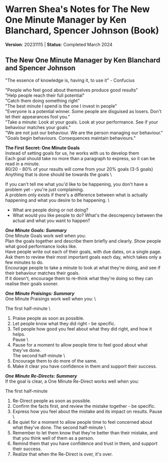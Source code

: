 # Warren Shea's Notes for The New One Minute Manager by Ken Blanchard, Spencer Johnson (Book)
**Version**: 20231115 | **Status**: Completed March 2024

## The New One Minute Manager by Ken Blanchard and Spencer Johnson
"The essence of knowledge is, having it, to use it" - Confucius

"People who feel good about themselves produce good results" \
"Help people reach their full potential" \
"Catch them doing something right" \
"The best minute I spend is the one I invest in people" \
"Everyone is a potential winner. Some people are disguised as losers. Don't let their appearances fool you." \
"Take a minute: Look at your goals. Look at your performance. See if your behaviour matches your goals." \
"We are not just our behaviour. We are the person managing our behaviour." \
"Goals begin behaviours. Consequences maintain behaviours."

**The First Secret: One Minute Goals**  \
Instead of setting goals for us, he works with us to develop them  \
Each goal should take no more than a paragraph to express, so it can be read in a minute.  \
80/20 - 80% of your results will come from your 20% goals (3-5 goals)  \
Anything that is done should be towards the goals  \

If you can't tell me what you'd like to be happening, you don't have a problem yet - you're just complaining.  \
A problem only exists if there's a difference between what is actually happening and what you desire to be happening.  \
* What are people doing or not doing?
* What would you like people to do?
What's the descrepency between the actual and what you want to happen?

***One Minute Goals: Summary***  \
One Minute Goals work well when you:  \
Plan the goals together and describe them briefly and clearly. Show people what good performance looks like. \
Have people write out each of their goals, with due dates, on a single page. \
Ask them to review their most important goals each day, which takes only a few minutes to do. \
Encourage people to take a minute to look at what they're doing, and see if their behaviour matches their goals. \
If it doesn't, encourage them to re-think what they're doing so they can realise their goals sooner.

***One Minute Praisings: Summary*** \
One Minute Praisings work well when you: \

The first half-minute \
  1. Praise people as soon as possible.
  2. Let people know what they did right - be specific.
  3. Tell people how good you feel about what they did right, and how it helps. \
Pause \
  1. Pause for a moment to allow people time to feel good about what they've done. \
The second half-minute \
  1. Encourage them to do more of the same.
  2. Make it clear you have confidence in them and support their success.

***One Minute Re-Directs: Summary*** \
If the goal is clear, a One Minute Re-Direct works well when you:

The first half-minute
  1. Re-Direct people as soon as possible.
  2. Confirm the facts first, and review the mistake together - be specific.
  3. Express how you feel about the mistake and its impact on results.
Pause \
  1. Be quiet for a moment to allow people time to feel concerned about what they've done.
The second half-minute \
  1. Remember to let them know that they're better than their mistake, and that you think well of them as a person.
  2. Remind them that you have confidence and trust in them, and support their success.
  3. Realize that when the Re-Direct is over, it's over.